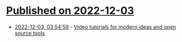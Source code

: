 # [Published on 2022-12-03](index.md)

* [2022-12-03, 03:54:59](https://news.ycombinator.com/item?id=33840425) - [Video tutorials for modern ideas and open source tools](https://calmcode.io/)
